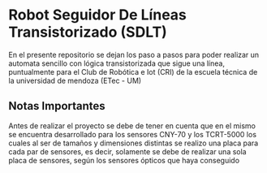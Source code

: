 # Robot Seguidor De Líneas Transistorizado (SDLT)

En el presente repositorio se dejan los paso a pasos para poder realizar un automata sencillo con lógica transistorizada que sigue una línea, puntualmente para el Club de Robótica e Iot (CRI) de la escuela técnica de la universidad de mendoza (ETec - UM)

## Notas Importantes
Antes de realizar el proyecto se debe de tener en cuenta que en el mismo se encuentra desarrollado para los sensores CNY-70 y los TCRT-5000 los cuales al ser de tamaños y dimensiones distintas se realizo una placa para cada par de sensores, es decir, solamente se debe de realizar una sola placa de sensores, según los sensores ópticos que haya conseguido


